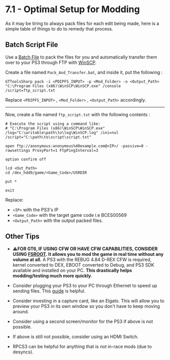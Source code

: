 # 7.1 - Optimal Setup for Modding
As it may be tiring to always pack files for each edit being made, here is a simple table of things to do to remedy that process.

## Batch Script File
Use a [Batch File](https://en.wikipedia.org/wiki/Batch_file) to pack the files for you and automatically transfer them over to your PS3 through FTP with [WinSCP](https://winscp.net/eng/download.php). 

Create a file named `Pack_And_Transfer.bat`, and inside it, put the following :
```batch
GTToolsSharp pack -i <PDIPFS_INPUT> -p <Mod_Folder> -o <Output_Path>
"C:\Program Files (x86)\WinSCP\WinSCP.exe" /console /script=ftp_script.txt
```
Replace `<PDIPFS_INPUT>` , `<Mod_Folder>` , `<Output_Path>` accordingly.
___
Now, create a file named `ftp_script.txt` with the following contents : 
```batch
# Execute the script using a command like:
# "C:\Program Files (x86)\WinSCP\WinSCP.exe" /log="C:\writable\path\to\log\WinSCP.log" /ini=nul /script="C:\path\to\script\script.txt"

open ftp://anonymous:anonymous%40example.com@<IP>/ -passive=0 -rawsettings ProxyPort=1 FtpPingInterval=3

option confirm off

lcd <Out_Path>
cd /dev_hdd0/game/<Game_Code>/USRDIR

put *

exit
```
Replace:
*  `<IP>` with the PS3's IP
*  `<Game_Code>` with the target game code i.e BCES00569 
* `<Output_Path>` with the output packed files.

## Other Tips
* ⚠️**FOR GT6, IF USING CFW OR HAVE CFW CAPABILITIES, CONSIDER USING [FSROOT](https://github.com/Nenkai/Gran-Turismo-5-6-Modding-Guides/blob/main/X.%20Other/Command_Line_Arguments_FSRoot.md). It allows you to mod the game in real time without any volume at all.** A PS3 with the REBUG 4.84 D-REX CFW is required, kernel converted to DEX, EBOOT converted to Debug, and PS3 SDK available and installed on your PC. **This drastically helps modding/testing much more quickly**.

* Consider plugging your PS3 to your PC through Ethernet to speed up sending files. This [guide](https://gbatemp.net/threads/how-to-have-very-fast-ftp-ps3-cfw-dex-cex.441180/) is helpful.
* Consider investing in a capture card, like an Elgato. This will allow you to preview your PS3 in its own window so you don't have to keep moving around.
* Consider using a second screen/monitor for the PS3 if above is not possible.
* If above is still not possible, consider using an HDMI Switch.
* RPCS3 can be helpful for anything that is not in-race mods (due to desyncs).
